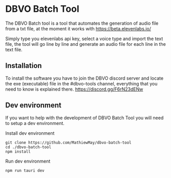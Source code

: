 # DBVO Batch Tool
The DBVO Batch tool is a tool that automates the generation of audio file from a txt file, at the moment it works with https://beta.elevenlabs.io/

Simply type you elevenlabs api key, select a voice type and import the text file, the tool will go line by line and generate an audio file for each line in the text file.

## Installation
To install the software you have to join the DBVO discord server and locate the exe (executable) file in the #dbvo-tools channel, everything that you need to know is explained there.
https://discord.gg/F6rN23dENw

## Dev environment
If you want to help with the development of DBVO Batch Tool you will need to setup a dev environment.

Install dev environment
```
git clone https://github.com/MathiewMay/dbvo-batch-tool
cd ./dbvo-batch-tool
npm install
```

Run dev environment
```
npm run tauri dev
```

